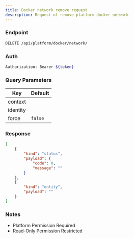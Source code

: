 ```yaml
---
title: Docker network remove request
description: Request of remove platform docker network
---
```


### Endpoint

```bash
DELETE /api/platform/docker/network/
```

### Auth

```bash
Authorization: Bearer ${token}
```

### Query Parameters

| Key | Default |
|-----|---------|
| context |  |
| identity |  |
| force | `false` |

### Response

```json [Json]
[
    {
        "kind": "status",
        "payload": {
            "code": 0,
            "message": ""
        }
    },
    {
        "kind": "entity",
        "payload": ""
    }
]
```

### Notes

- Platform Permission Required
- Read-Only Permission Restricted
